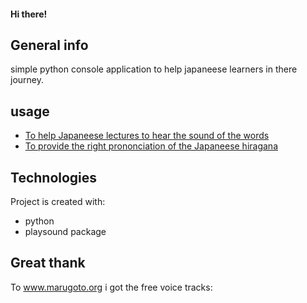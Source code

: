 #### Hi there!

## General info
simple python console application to help japaneese learners in there journey.

## usage
* [To help Japaneese lectures to hear the sound of the words](#general-info)
* [To provide the right prononciation of the Japaneese hiragana](#technologies)

	
## Technologies
Project is created with:
* python
* playsound package

	
## Great thank
To www.marugoto.org  i got the free voice tracks:

